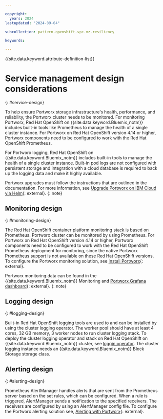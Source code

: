 ```yaml
---

copyright:
  years: 2024
lastupdated: "2024-09-04"

subcollection: pattern-openshift-vpc-mz-resiliency

keywords:

---
```


{{site.data.keyword.attribute-definition-list}}

# Service management design considerations
{: #service-design}

To help ensure Portworx storage infrastructure's health, performance, and reliability, the Portworx cluster needs to be monitored. For monitoring Portworx, Red Hat OpenShift on {{site.data.keyword.Bluemix_notm}} includes built-in tools like Prometheus to manage the health of a single cluster instance. For Portworx on Red Hat OpenShift version 4.14 or higher, Portworx components need to be configured to work with the Red Hat OpenShift Prometheus.

For Portworx logging, Red Hat OpenShift on {{site.data.keyword.Bluemix_notm}} includes built-in tools to manage the health of a single cluster instance. Built-in pod logs are not configured with persistent storage and integration with a cloud database is required to back up the logging data and make it highly available.

Portworx upgrades must follow the instructions that are outlined in the documentation. For more information, see [Upgrade Portworx on IBM Cloud via Helm](https://docs.portworx.com/portworx-enterprise/operations/operate-kubernetes/upgrade/upgrade-px-ibm){: external}.
 {: note}

## Monitoring design
{: #monitoring-design}

The Red Hat OpenShift container platform monitoring stack is based on Prometheus. Portworx cluster can be monitored by using Prometheus. For Portworx on Red Hat OpenShift version 4.14 or higher, Portworx components need to be configured to work with the Red Hat OpenShift Prometheus deployment for monitoring, since the native Portworx Prometheus support is not available on these Red Hat OpenShift versions. To configure the Portworx monitoring solution, see [Install Portworx](https://docs.portworx.com/portworx-enterprise/platform/openshift/ocp-ibm-cloud/ocp-on-ibm-cloud){: external}. 

Portworx monitoring data can be found in the {{site.data.keyword.Bluemix_notm}} Monitoring and [Portworx Grafana dashboard](https://docs.portworx.com/portworx-enterprise/platform/openshift/ocp-ibm-cloud/set-ocp-prometheus#configure-grafana){: external}.
{: note}

## Logging design
{: #logging-design}

Built-in Red Hat OpenShift logging tools are used to and can be installed by using the cluster logging operator. The worker pool should have at least 4 cores, 32 GB memory, 3 worker nodes to run cluster logging stack. To deploy the cluster logging operator and stack on Red Hat OpenShift on {{site.data.keyword.Bluemix_notm}} cluster, see [loggin operator](/docs/openshift?topic=openshift-health#oc_logging_operator). The cluster logging instance needs an {{site.data.keyword.Bluemix_notm}} Block Storage storage class.

## Alerting design
{: #alerting-design}

Prometheus AlertManager handles alerts that are sent from the Prometheus server based on the set rules, which can be configured. When a rule is triggered, AlertManager sends a notification to the specified receivers. The receivers are configured by using an AlertManager config file. To configure the Portworx alerting solution see, [Alerting with Portworx](https://docs.portworx.com/portworx-enterprise/operations/operate-other/monitoring/alerting){: external}.
